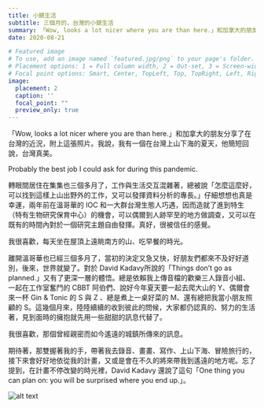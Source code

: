 ```yaml
---
title: 小鎮生活
subtitle: 三個月的，台灣的小鎮生活
summary: 「Wow, looks a lot nicer where you are than here.」和加拿大的朋友分享了在台灣的近況，附上這張照片。我說，我有一個在台灣上山下海的夏天....
date: 2020-08-21

# Featured image
# To use, add an image named `featured.jpg/png` to your page's folder.
# Placement options: 1 = Full column width, 2 = Out-set, 3 = Screen-width
# Focal point options: Smart, Center, TopLeft, Top, TopRight, Left, Right, BottomLeft, Bottom, BottomRight
image:
  placement: 2
  caption: ''
  focal_point: ""
  preview_only: true
---
```


「Wow, looks a lot nicer where you are than here.」和加拿大的朋友分享了在台灣的近況，附上這張照片。我說，我有一個在台灣上山下海的夏天，他簡短回說，台灣真美。

Probably the best job I could ask for during this pandemic.

轉眼間居住在集集也三個多月了，工作與生活交互混雜著，總被說「怎麼這麼好，可以找到這樣上山出野外的工作，又可以發揮資料分析的專長。」仔細想想也真是幸運，兩年前在溫哥華的 IOC 和一大群台灣生態人巧遇，因而造就了進到特生（特有生物研究保育中心）的機會，可以偶爾到人跡罕至的地方做調查，又可以在既有的時間內對於一個研究主題自由發揮。真好，很被信任的感覺。

我很喜歡，每天坐在屋頂上遠眺南方的山、吃早餐的時光。

離開溫哥華也已經三個多月了，當初的決定又急又快，好朋友們都來不及好好道別，後來，世界就變了。對於 David Kadavy所說的「Things don’t go as planned.」又有了更深一層的體悟。總是依賴我上傳音檔的歡樂三人錄音小組、一起在工作室奮鬥的 CBBT 阿伯們、說好今年夏天要一起去爬大山的 Y、偶爾會來一杯 Gin & Tonic 的 S 與 Z 、總是煮上一桌好菜的 M、還有總把我當小朋友照顧的 S。這幾個月來，陸陸續續的收到彼此的問候，大家都仍認真的、努力的生活著，見到面時的擁抱就先用一些甜甜的訊息代替了。

我很喜歡，那個曾經親密而如今遙遠的城鎮所傳來的訊息。

期待著，那雙握著我的手，帶著我去錄音、畫畫、寫作、上山下海、冒險旅行的，接下來會好好地依從我的計畫，又或是會在不久的將來帶我到遙遠的地方呢。忘了提到，在計畫不停改變的時光裡，David Kadavy 還說了這句「One thing you can plan on: you will be surprised where you end up.」。

![alt text](featured.jpg "")
